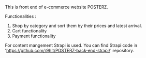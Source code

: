 This is front end of e-commerce website POSTERZ.

Functionalities : 
1. Shop by category and sort them by their prices and latest arrival.
2. Cart functionality 
3. Payment functionality

For content mangement Strapi is used. You can find Strapi code in 'https://github.com/r9hit/POSTERZ-back-end-strapi/' repository.

